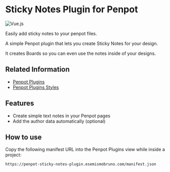 # Sticky Notes Plugin for Penpot

![Vue.js](https://img.shields.io/badge/Vue.js-35495E?style=for-the-badge&logo=vue.js&logoColor=4FC08D
)

Easily add sticky notes to your penpot files.

A simple Penpot plugin that lets you create Sticky Notes for your design.

It creates Boards so you can even use the notes inside of your designs.

## Related Information

* [Penpot Plugins](https://help.penpot.app/plugins/)
* [Penpot Plugins Styles](https://penpot-plugins-styles.pages.dev/)

## Features

* Create simple text notes in your Penpot pages
* Add the author data automatically (optional)

## How to use

Copy the following manifest URL into the Penpot Plugins view while inside a project:

```
https://penpot-sticky-notes-plugin.esemismobruno.com/manifest.json
```